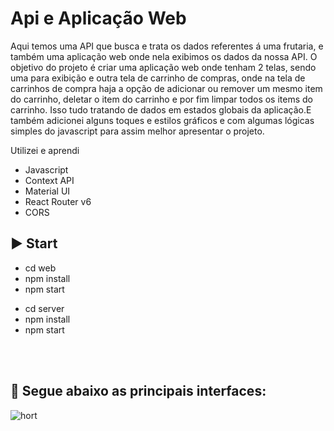 # Api e Aplicação Web

Aqui temos uma API que busca e trata os dados referentes á uma frutaria, e também uma aplicação web onde nela exibimos os dados da nossa API. O objetivo do projeto é criar uma aplicação web onde tenham 2 telas, sendo uma para exibição e outra tela de carrinho de compras, onde na tela de carrinhos de compra haja a opção de adicionar ou remover um mesmo item do carrinho, deletar o item do carrinho e por fim limpar todos os items do carrinho. Isso tudo tratando de dados em estados globais da aplicação.E também adicionei alguns toques e estilos gráficos e com algumas lógicas simples do javascript para assim melhor apresentar o projeto.

Utilizei e aprendi

-   Javascript
-   Context API
-   Material UI
-   React Router v6
-   CORS

## :arrow_forward: Start

<ul>
  <li>cd web </li> 
  <li>npm install</li>
  <li>npm start</li>
</ul>
<ul>
  <li>cd server </li> 
  <li>npm install</li>
  <li>npm start</li>
</ul>

<br><br>

## :mega: Segue abaixo as principais interfaces:

![hort](https://user-images.githubusercontent.com/86633666/150555780-8a10f668-8dab-4285-9d2c-008672dce5ae.gif)


